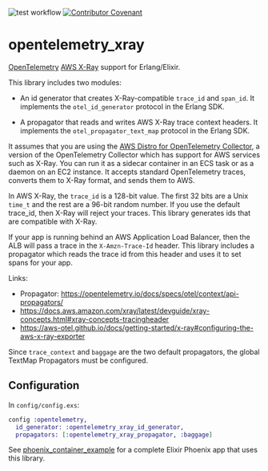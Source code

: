 ![test workflow](https://github.com/reachfh/logger_formatter_json/actions/workflows/test.yml/badge.svg)
[![Contributor Covenant](https://img.shields.io/badge/Contributor%20Covenant-2.1-4baaaa.svg)](CODE_OF_CONDUCT.md)

# opentelemetry_xray

[OpenTelemetry](https://opentelemetry.io/) [AWS X-Ray](https://aws.amazon.com/xray/) support for Erlang/Elixir.

This library includes two modules:

* An id generator that creates X-Ray-compatible `trace_id` and `span_id`.
  It implements the `otel_id_generator` protocol in the Erlang SDK.

* A propagator that reads and writes AWS X-Ray trace context headers.
  It implements the `otel_propagator_text_map` protocol in the Erlang SDK.

It assumes that you are using the
[AWS Distro for OpenTelemetry Collector](https://aws-otel.github.io/docs/getting-started/collector),
a version of the OpenTelemetry Collector which has support for AWS services such as X-Ray.
You can run it as a sidecar container in an ECS task or as a daemon on an EC2 instance.
It accepts standard OpenTelemetry traces, converts them to X-Ray format, and sends them to AWS.

In AWS X-Ray, the `trace_id` is a 128-bit value. The first 32 bits are a Unix
`time_t` and the rest are a 96-bit random number. If you use the default
trace_id, then X-Ray will reject your traces. This library generates ids that are compatible with X-Ray.

If your app is running behind an AWS Application Load Balancer, then the ALB will pass a trace in the
`X-Amzn-Trace-Id` header. This library includes a propagator which reads the trace id from this header
and uses it to set spans for your app.

Links:

* Propagator: https://opentelemetry.io/docs/specs/otel/context/api-propagators/
* https://docs.aws.amazon.com/xray/latest/devguide/xray-concepts.html#xray-concepts-tracingheader
* https://aws-otel.github.io/docs/getting-started/x-ray#configuring-the-aws-x-ray-exporter

Since `trace_context` and `baggage` are the two default propagators, the
global TextMap Propagators must be configured.

## Configuration

In `config/config.exs`:

```elixir
config :opentelemetry,
  id_generator: :opentelemetry_xray_id_generator,
  propagators: [:opentelemetry_xray_propagator, :baggage]
```

See [phoenix_container_example](https://github.com/cogini/phoenix_container_example)
for a complete Elixir Phoenix app that uses this library.
